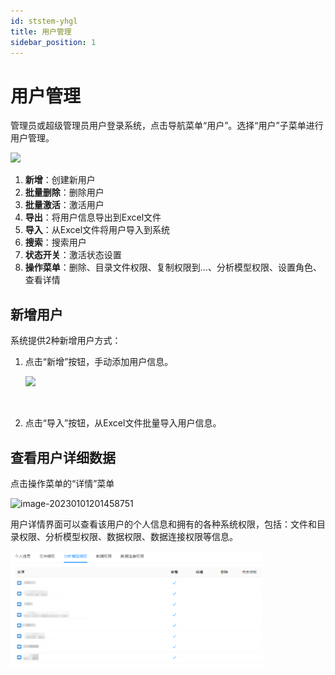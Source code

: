 ```yaml
---
id: ststem-yhgl
title: 用户管理
sidebar_position: 1
---
```

# 用户管理

管理员或超级管理员用户登录系统，点击导航菜单“用户”。选择“用户”子菜单进行用户管理。

<div align="left"><img src="../../static/img/datafor/system/image-20220904153031349.png"   /></div>

1. **新增**：创建新用户
2. **批量删除**：删除用户
3. **批量激活**：激活用户
4. **导出**：将用户信息导出到Excel文件
5. **导入**：从Excel文件将用户导入到系统
6. **搜索**：搜索用户
7. **状态开关**：激活状态设置
8. **操作菜单**：删除、目录文件权限、复制权限到...、分析模型权限、设置角色、查看详情

## 新增用户

系统提供2种新增用户方式：

1. 点击“新增”按钮，手动添加用户信息。

   <div align="left"><img src="../../static/img/datafor/system/image-20230101200946806.png"   /></div>

​		

2. 点击“导入”按钮，从Excel文件批量导入用户信息。


## 查看用户详细数据

点击操作菜单的“详情”菜单

![image-20230101201458751](../../static/img/datafor/system/image-20230101201458751.png)

用户详情界面可以查看该用户的个人信息和拥有的各种系统权限，包括：文件和目录权限、分析模型权限、数据权限、数据连接权限等信息。

<div align="left"><img src="用户管理.assets/image-20230101201642542.png" alt="image-20230101201642542" width="80%" /></div>
